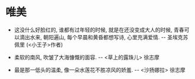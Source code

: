 # 唯美

- 这没什么好脸红的, 谁都有过年轻的时候, 就是在还没变成大人的时候, 青春可以滴出水来, 朝阳遍山, 每个早晨和黄昏都想写诗, 心里充满爱情. -- 圣埃克苏佩里 (<小王子>作者)

- 柔软的南风, 吹皱了大海慷慨的面容. -- <草上的露珠儿> 徐志摩

- 最是那一低头的温柔, 像一朵水莲花不胜凉风的娇羞. -- <沙扬娜拉> 徐志摩
